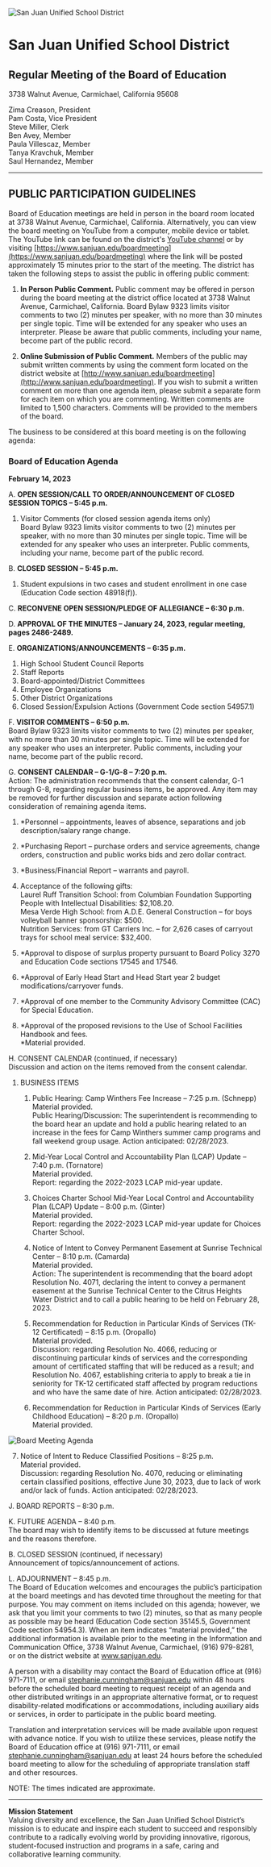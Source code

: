 <!-- Page 1 -->
![San Juan Unified School District](https://www.sanjuan.edu/boardmeeting)

# San Juan Unified School District
## Regular Meeting of the Board of Education
3738 Walnut Avenue, Carmichael, California 95608

Zima Creason, President  
Pam Costa, Vice President  
Steve Miller, Clerk  
Ben Avey, Member  
Paula Villescaz, Member  
Tanya Kravchuk, Member  
Saul Hernandez, Member  

---

## PUBLIC PARTICIPATION GUIDELINES

Board of Education meetings are held in person in the board room located at 3738 Walnut Avenue, Carmichael, California. Alternatively, you can view the board meeting on YouTube from a computer, mobile device or tablet. The YouTube link can be found on the district's [YouTube channel](https://www.sanjuan.edu/boardmeeting) or by visiting [https://www.sanjuan.edu/boardmeeting](https://www.sanjuan.edu/boardmeeting) where the link will be posted approximately 15 minutes prior to the start of the meeting. The district has taken the following steps to assist the public in offering public comment:

1. **In Person Public Comment.** Public comment may be offered in person during the board meeting at the district office located at 3738 Walnut Avenue, Carmichael, California. Board Bylaw 9323 limits visitor comments to two (2) minutes per speaker, with no more than 30 minutes per single topic. Time will be extended for any speaker who uses an interpreter. Please be aware that public comments, including your name, become part of the public record.

2. **Online Submission of Public Comment.** Members of the public may submit written comments by using the comment form located on the district website at [http://www.sanjuan.edu/boardmeeting](http://www.sanjuan.edu/boardmeeting). If you wish to submit a written comment on more than one agenda item, please submit a separate form for each item on which you are commenting. Written comments are limited to 1,500 characters. Comments will be provided to the members of the board.

The business to be considered at this board meeting is on the following agenda:

### Board of Education Agenda  
**February 14, 2023**

A. **OPEN SESSION/CALL TO ORDER/ANNOUNCEMENT OF CLOSED SESSION TOPICS – 5:45 p.m.**  
1. Visitor Comments (for closed session agenda items only)  
   Board Bylaw 9323 limits visitor comments to two (2) minutes per speaker, with no more than 30 minutes per single topic. Time will be extended for any speaker who uses an interpreter. Public comments, including your name, become part of the public record.

B. **CLOSED SESSION – 5:45 p.m.**  
1. Student expulsions in two cases and student enrollment in one case (Education Code section 48918(f)).

C. **RECONVENE OPEN SESSION/PLEDGE OF ALLEGIANCE – 6:30 p.m.**

D. **APPROVAL OF THE MINUTES – January 24, 2023, regular meeting, pages 2486-2489.**

E. **ORGANIZATIONS/ANNOUNCEMENTS – 6:35 p.m.**  
1. High School Student Council Reports  
2. Staff Reports  
3. Board-appointed/District Committees  
4. Employee Organizations  
5. Other District Organizations  
6. Closed Session/Expulsion Actions (Government Code section 54957.1)

F. **VISITOR COMMENTS – 6:50 p.m.**  
Board Bylaw 9323 limits visitor comments to two (2) minutes per speaker, with no more than 30 minutes per single topic. Time will be extended for any speaker who uses an interpreter. Public comments, including your name, become part of the public record.

G. **CONSENT CALENDAR – G-1/G-8 – 7:20 p.m.**  
Action: The administration recommends that the consent calendar, G-1 through G-8, regarding regular business items, be approved. Any item may be removed for further discussion and separate action following consideration of remaining agenda items.
<!-- Page 2 -->
1. *Personnel – appointments, leaves of absence, separations and job description/salary range change.

2. *Purchasing Report – purchase orders and service agreements, change orders, construction and public works bids and zero dollar contract.

3. *Business/Financial Report – warrants and payroll.

4. Acceptance of the following gifts:  
   Laurel Ruff Transition School: from Columbian Foundation Supporting People with Intellectual Disabilities: $2,108.20.  
   Mesa Verde High School: from A.D.E. General Construction – for boys volleyball banner sponsorship: $500.  
   Nutrition Services: from GT Carriers Inc. – for 2,626 cases of carryout trays for school meal service: $32,400.

5. *Approval to dispose of surplus property pursuant to Board Policy 3270 and Education Code sections 17545 and 17546.

6. *Approval of Early Head Start and Head Start year 2 budget modifications/carryover funds.

7. *Approval of one member to the Community Advisory Committee (CAC) for Special Education.

8. *Approval of the proposed revisions to the Use of School Facilities Handbook and fees.  
   *Material provided.

H. CONSENT CALENDAR (continued, if necessary)  
Discussion and action on the items removed from the consent calendar.

1. BUSINESS ITEMS  
   1. Public Hearing: Camp Winthers Fee Increase – 7:25 p.m. (Schnepp)  
      Material provided.  
      Public Hearing/Discussion: The superintendent is recommending to the board hear an update and hold a public hearing related to an increase in the fees for Camp Winthers summer camp programs and fall weekend group usage. Action anticipated: 02/28/2023.

   2. Mid-Year Local Control and Accountability Plan (LCAP) Update – 7:40 p.m. (Tornatore)  
      Material provided.  
      Report: regarding the 2022-2023 LCAP mid-year update.

   3. Choices Charter School Mid-Year Local Control and Accountability Plan (LCAP) Update – 8:00 p.m. (Ginter)  
      Material provided.  
      Report: regarding the 2022-2023 LCAP mid-year update for Choices Charter School.

   4. Notice of Intent to Convey Permanent Easement at Sunrise Technical Center – 8:10 p.m. (Camarda)  
      Material provided.  
      Action: The superintendent is recommending that the board adopt Resolution No. 4071, declaring the intent to convey a permanent easement at the Sunrise Technical Center to the Citrus Heights Water District and to call a public hearing to be held on February 28, 2023.

   5. Recommendation for Reduction in Particular Kinds of Services (TK-12 Certificated) – 8:15 p.m. (Oropallo)  
      Material provided.  
      Discussion: regarding Resolution No. 4066, reducing or discontinuing particular kinds of services and the corresponding amount of certificated staffing that will be reduced as a result; and Resolution No. 4067, establishing criteria to apply to break a tie in seniority for TK-12 certificated staff affected by program reductions and who have the same date of hire. Action anticipated: 02/28/2023.

   6. Recommendation for Reduction in Particular Kinds of Services (Early Childhood Education) – 8:20 p.m. (Oropallo)  
      Material provided.
<!-- Page 3 -->
![Board Meeting Agenda](https://www.sanjuan.edu/cms/lib/CA01902727/Centricity/Domain/1/Board%20Meeting%20Agenda%20-%20Sample.png)

7. Notice of Intent to Reduce Classified Positions – 8:25 p.m.  
   Material provided.  
   Discussion: regarding Resolution No. 4070, reducing or eliminating certain classified positions, effective June 30, 2023, due to lack of work and/or lack of funds. Action anticipated: 02/28/2023.

J. BOARD REPORTS – 8:30 p.m.

K. FUTURE AGENDA – 8:40 p.m.  
   The board may wish to identify items to be discussed at future meetings and the reasons therefore.

B. CLOSED SESSION (continued, if necessary)  
   Announcement of topics/announcement of actions.

L. ADJOURNMENT – 8:45 p.m.  
   The Board of Education welcomes and encourages the public’s participation at the board meetings and has devoted time throughout the meeting for that purpose. You may comment on items included on this agenda; however, we ask that you limit your comments to two (2) minutes, so that as many people as possible may be heard (Education Code section 35145.5, Government Code section 54954.3). When an item indicates “material provided,” the additional information is available prior to the meeting in the Information and Communication Office, 3738 Walnut Avenue, Carmichael, (916) 979-8281, or on the district website at www.sanjuan.edu.

   A person with a disability may contact the Board of Education office at (916) 971-7111, or email stephanie.cunningham@sanjuan.edu within 48 hours before the scheduled board meeting to request receipt of an agenda and other distributed writings in an appropriate alternative format, or to request disability-related modifications or accommodations, including auxiliary aids or services, in order to participate in the public board meeting.

   Translation and interpretation services will be made available upon request with advance notice. If you wish to utilize these services, please notify the Board of Education office at (916) 971-7111, or email stephanie.cunningham@sanjuan.edu at least 24 hours before the scheduled board meeting to allow for the scheduling of appropriate translation staff and other resources.

   NOTE: The times indicated are approximate.

---

**Mission Statement**  
Valuing diversity and excellence, the San Juan Unified School District’s mission is to educate and inspire each student to succeed and responsibly contribute to a radically evolving world by providing innovative, rigorous, student-focused instruction and programs in a safe, caring and collaborative learning community.

